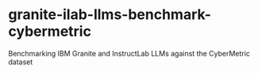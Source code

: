 # granite-ilab-llms-benchmark-cybermetric
Benchmarking IBM Granite and InstructLab LLMs against the CyberMetric dataset 

